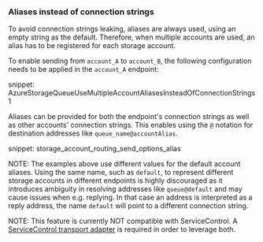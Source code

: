 ### Aliases instead of connection strings

To avoid connection strings leaking, aliases are always used, using an empty string as the default.
Therefore, when multiple accounts are used, an alias has to be registered for each storage account.

To enable sending from `account_A` to `account_B`, the following configuration needs to be applied in the `account_A` endpoint:

snippet: AzureStorageQueueUseMultipleAccountAliasesInsteadOfConnectionStrings1

Aliases can be provided for both the endpoint's connection strings as well as other accounts' connection strings. This enables using the `@` notation for destination addresses like `queue_name@accountAlias`.

snippet: storage_account_routing_send_options_alias

NOTE: The examples above use different values for the default account aliases. Using the same name, such as `default`, to represent different storage accounts in different endpoints is highly discouraged as it introduces ambiguity in resolving addresses like `queue@default` and may cause issues when e.g. replying. In that case an address is interpreted as a reply address, the name `default` will point to a different connection string.

NOTE: This feature is currently NOT compatible with ServiceControl. A [ServiceControl transport adapter](/servicecontrol/transport-adapter/) is required in order to leverage both.
